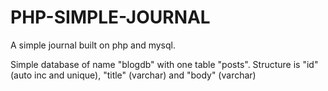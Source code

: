# PHP-SIMPLE-JOURNAL
A simple journal built on php and mysql.

Simple database of name "blogdb" with one table "posts".
Structure is "id" (auto inc and unique), "title" (varchar) and "body" (varchar)
